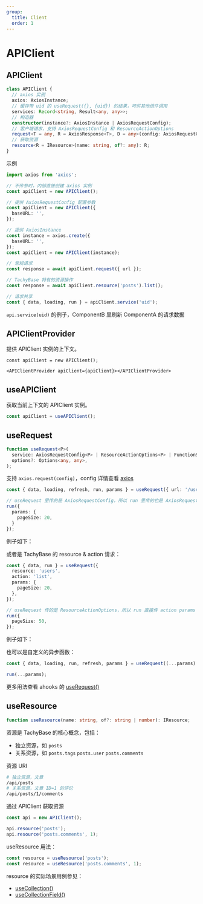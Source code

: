 ```yaml
---
group:
  title: Client
  order: 1
---
```


# APIClient

## APIClient

```ts
class APIClient {
  // axios 实例
  axios: AxiosInstance;
  // 缓存带 uid 的 useRequest({}, {uid}) 的结果，可供其他组件调用
  services: Record<string, Result<any, any>>;
  // 构造器
  constructor(instance?: AxiosInstance | AxiosRequestConfig);
  // 客户端请求，支持 AxiosRequestConfig 和 ResourceActionOptions
  request<T = any, R = AxiosResponse<T>, D = any>(config: AxiosRequestConfig<D> | ResourceActionOptions): Promise<R>;
  // 获取资源
  resource<R = IResource>(name: string, of?: any): R;
}
```

示例

```ts
import axios from 'axios';

// 不传参时，内部直接创建 axios 实例
const apiClient = new APIClient();

// 提供 AxiosRequestConfig 配置参数
const apiClient = new APIClient({
  baseURL: '',
});

// 提供 AxiosInstance
const instance = axios.create({
  baseURL: '',
});
const apiClient = new APIClient(instance);

// 常规请求
const response = await apiClient.request({ url });

// TachyBase 特有的资源操作
const response = await apiClient.resource('posts').list();

// 请求共享
const { data, loading, run } = apiClient.service('uid');
```

`api.service(uid)` 的例子，ComponentB 里刷新 ComponentA 的请求数据

<code src="./demos/demo3.tsx"></code>

## APIClientProvider

提供 APIClient 实例的上下文。

```tsx | pure
const apiClient = new APIClient();

<APIClientProvider apiClient={apiClient}></APIClientProvider>
```

## useAPIClient

获取当前上下文的 APIClient 实例。

```ts
const apiClient = useAPIClient();
```

## useRequest

```ts
function useRequest<P>(
  service: AxiosRequestConfig<P> | ResourceActionOptions<P> | FunctionService,
  options?: Options<any, any>,
);
```

支持 `axios.request(config)`，config 详情查看 [axios](https://github.com/axios/axios#request-config)

```ts
const { data, loading, refresh, run, params } = useRequest({ url: '/users' });

// useRequest 里传的是 AxiosRequestConfig，所以 run 里传的也是 AxiosRequestConfig
run({
  params: {
    pageSize: 20,
  }
});
```

例子如下：

<code src="./demos/demo2.tsx"></code>

或者是 TachyBase 的 resource & action 请求：

```ts
const { data, run } = useRequest({
  resource: 'users',
  action: 'list',
  params: {
    pageSize: 20,
  },
});

// useRequest 传的是 ResourceActionOptions，所以 run 直接传 action params 就可以了。
run({
  pageSize: 50,
});
```

例子如下：

<code src="./demos/demo1.tsx"></code>

也可以是自定义的异步函数：

```ts
const { data, loading, run, refresh, params } = useRequest((...params) => Promise.resolve({}));

run(...params);
```

更多用法查看 ahooks 的 [useRequest()](https://ahooks.js.org/hooks/use-request/index)

## useResource

```ts
function useResource(name: string, of?: string | number): IResource;
```

资源是 TachyBase 的核心概念，包括：

- 独立资源，如 `posts`
- 关系资源，如 `posts.tags` `posts.user` `posts.comments`

资源 URI

```bash
# 独立资源，文章
/api/posts
# 关系资源，文章 ID=1 的评论
/api/posts/1/comments
```

通过 APIClient 获取资源

```ts
const api = new APIClient();

api.resource('posts');
api.resource('posts.comments', 1);
```

useResource 用法：

```ts
const resource = useResource('posts');
const resource = useResource('posts.comments', 1);
```

resource 的实际场景用例参见：

- [useCollection()](collection-manager#usecollection)
- [useCollectionField()](collection-manager#usecollectionfield)
